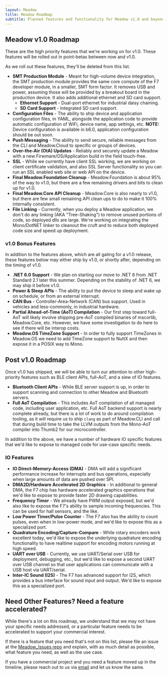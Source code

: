 ```yaml
---
layout: Meadow
title: Meadow Roadmap
subtitle: Planned features and functionality for Meadow v1.0 and beyond.
---
```


## Meadow v1.0 Roadmap

These are the high priority features that we're working on for v1.0. These features will be rolled out in point-betas between now and v1.0.

As we roll out these features, they'll be deleted from this list.

 * **SMT Production Module** - Meant for high-volume device integration, the SMT production module provides the same core compute of the F7 developer module, in a smaller, SMT form factor. It removes USB and power, assuming those will be provided by a breakout board in the production device. It also adds additional ethernet and SD card support.
   * **Ethernet Support** - Dual-port ethernet for industrial daisy chaining.
   * **SD Card Support** - Integrated SD card support.
 * **Configuration Files** - The ability to ship device and application configuration files, in YAML, alongside the application code to provide automatic configuration of WiFi, device name, app settings, etc. **NOTE:** Device configuration is available in b6.0, application configuration should be out soon.
 * **Push Messaging** - The ability to send secure, reliable messages from the CLI and Meadow.Cloud to specific or groups of devices.
 * **Over-the-Air (OtA) Updates** - Reliably and securely update a Meadow with a new Firwmare/OS/Application build in the field touch-free.
 * **SSL** - While we currently have client SSL working, we are working on client certificate validation, and also SSL Server functionality so you can run an SSL enabled web site or web API on the device.
 * **Final Meadow.Foundation Cleanup** - Meadow.Foundation is about 95% of the way to v1.0, but there are a few remaining drivers and bits to clean up for v1.0.
 * **Final Meadow.Core API Cleanup** - Meadow.Core is also nearly to v1.0, but there are few small remaining API clean ups to do to make it 100% internally consistent.
 * **File Linking** - Currently, when you deploy a Meadow application, we don't do any linking (AKA "Tree-Shaking") to remove unused portions of code, so deployed dlls are large. We're working on integrating the Mono/DotNET linker to cleanout the cruft and to reduce both deployed code size and speed up deployment.
 
### v1.0 Bonus Features

In addition to the features above, which are all gating for a v1.0 release, these features below may either ship by v1.0, or shortly after, depending on the timing of v1.0.
 
 * **.NET 6.0 Support** - We plan on starting our move to .NET 6 from .NET Standard 2.1 later this summer. Depending on the stability of .NET 6, we may ship it before v1.0.
 * **Power & Sleep APIs** - The ability to put the device to sleep and wake up on schedule, or from an external interrupt.
 * **CAN Bus** - Controller-Area-Network (CAN) bus support. Used in vehicles and less-commonly, in industrial hardware.
 * **Partial Ahead-of-Time (AoT) Compilation** - Our first step toward full-AoT will likely involve shipping pre-AoT compiled binaries of mscorlib, Meadow.Core, etc. However, we have some investigation to do here to see if there will be interop costs.
 * **Meadow.OS TimeZone Support** - In order to fully support TimeZones in Meadow.OS we need to add TimeZone support to NuttX and then expose it in a POSIX way to Mono.

## Post v1.0 Roadmap

Once v1.0 has shipped, we will be able to turn our attention to other high-priority features such as BLE client APIs, full-AoT, and a slew of IO features.

 * **Bluetooth Client APIs** - While BLE server support is up, in order to support scanning and connection to other Meadow and Bluetooth servers.
 * **Full AoT Compilation** - This includes AoT compilation of all managed code, including user application, etc. Full AoT backend support is nearly complete already, but there is a lot of work to do around compilation tooling, as it will require us to ship `clang` as part of Meadow.CLI and call that during build time to take the LLVM outputs from the Mono-AoT compiler into Thumb2 for our microcontroller.

In addition to the above, we have a number of hardware IO specific features that we'd like to expose to managed code for use-case specific needs.

### IO Features
 * **IO Direct-Memory-Access (DMA)** - DMA will add a significant performance increase for interrupts and bus operations, especially when large amounts of data are pushed over SPI.
 * **DMA2D/Hardware Accelerated 2D Graphics** - In additional to general DMA, the F7 chip has hardware accelerated graphics operations that we'd like to expose to provide faster 2D drawing capabilities.
 * **Frequency Timer** - We already have PWM output exposed, but we'd also like to expose the F7's ability to sample incoming frequencies. This can be used for hall sensors, and the like.
 * **Low Power Timer/Pulse Counter** - The F7 also has the ability to count pulses, even when in low-power mode, and we'd like to expose this as a specialized port.
 * **Quadrature Encoding/Capture-Compare** - While rotary encoders work excellent today, we'd like to expose the underlying quadrature encoding functionality to have realtime support for encoding motors running at high speed.
 * **UART over USB** - Currently, we use UART/Serial over USB for deployment, debugging, etc., but we'd like to expose a second UART over USB channel so that user applications can communicate with a USB host via UART/serial.
 * **Inter-IC Sound (I2S)** - The F7 has advanced support for I2S, which provides a bus interface for sound input and output. We'd like to expose this as a specialized port.


## Need Other Features? Need a feature accelerated?

While there's a lot on this roadmap, we understand that we may not have your specific needs addressed, or a particular feature needs to be accelerated to support your commercial interest.

If there is a feature that you need that's not on this list, please file an issue at the [Meadow_Issues repo](https://github.com/WildernessLabs/Meadow_Issues/issues) and explain, with as much detail as possible, what feature you need, as well as the use case.

If you have a commercial project and you need a feature moved up in the timeline, please reach out to us via [email](mailto:sales@wildernesslabs.co) and let us know the same.